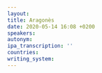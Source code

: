 ```yaml
---
layout:
title: Aragonès
date: 2020-05-14 16:08 +0200
speakers:
autonym:
ipa_transcription: ''
countries:
writing_system:
---
```

